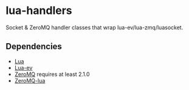 lua-handlers
==============

Socket & ZeroMQ handler classes that wrap lua-ev/lua-zmq/luasocket.


Dependencies
------------
* [Lua](http://www.lua.org/)
* [Lua-ev](https://github.com/brimworks/lua-ev.git)
* [ZeroMQ](http://www.zeromq.org/) requires at least 2.1.0
* [ZeroMQ-lua](http://github.com/Neopallium/lua-zmq)

